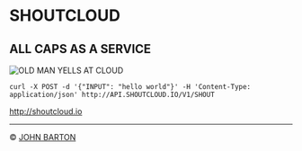 # SHOUTCLOUD

## ALL CAPS AS A SERVICE

![OLD MAN YELLS AT CLOUD](https://c2.staticflickr.com/4/3427/3355111914_62d3056712.jpg)

```
curl -X POST -d '{"INPUT": "hello world"}' -H 'Content-Type: application/json' http://API.SHOUTCLOUD.IO/V1/SHOUT
```

http://shoutcloud.io

---
&copy; [JOHN BARTON](http://whoisjohnbarton.com)
